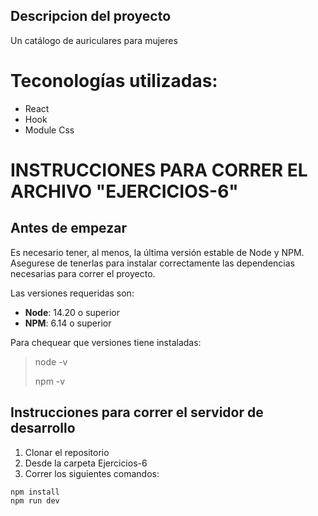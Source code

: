 ## Descripcion del proyecto
Un catálogo de auriculares para mujeres

# Teconologías utilizadas:
- React
- Hook
- Module Css


# INSTRUCCIONES PARA CORRER EL ARCHIVO "EJERCICIOS-6"

## Antes de empezar
Es necesario tener, al menos, la última versión estable de Node y NPM. Asegurese de tenerlas para instalar correctamente las dependencias necesarias para correr el proyecto.

Las versiones requeridas son:
- **Node**: 14.20 o superior
- **NPM**: 6.14 o superior

Para chequear que versiones tiene instaladas:
> node -v
>
> npm -v

## Instrucciones para correr el servidor de desarrollo

1. Clonar el repositorio
2. Desde la carpeta Ejercicios-6
3. Correr los siguientes comandos:
```
npm install
npm run dev
```

